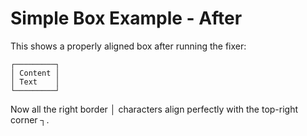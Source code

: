 # Simple Box Example - After

This shows a properly aligned box after running the fixer:

```
┌─────────┐
│ Content │
│ Text    │
└─────────┘
```

Now all the right border │ characters align perfectly with the top-right corner ┐.
